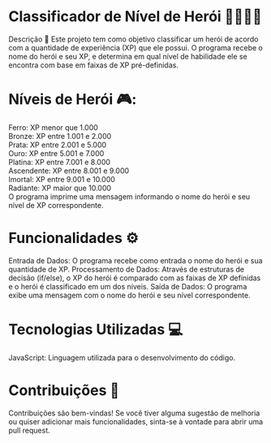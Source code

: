 # Classificador de Nível de Herói 🦸‍♂️🦸‍♀️
Descrição 📜
Este projeto tem como objetivo classificar um herói de acordo com a quantidade de experiência (XP) que ele possui. O programa recebe o nome do herói e seu XP, e determina em qual nível de habilidade ele se encontra com base em faixas de XP pré-definidas.

# Níveis de Herói 🎮:
Ferro: XP menor que 1.000  
Bronze: XP entre 1.001 e 2.000  
Prata: XP entre 2.001 e 5.000  
Ouro: XP entre 5.001 e 7.000  
Platina: XP entre 7.001 e 8.000  
Ascendente: XP entre 8.001 e 9.000  
Imortal: XP entre 9.001 e 10.000  
Radiante: XP maior que 10.000  
O programa imprime uma mensagem informando o nome do herói e seu nível de XP correspondente.

# Funcionalidades ⚙️
Entrada de Dados: O programa recebe como entrada o nome do herói e sua quantidade de XP.
Processamento de Dados: Através de estruturas de decisão (if/else), o XP do herói é comparado com as faixas de XP definidas e o herói é classificado em um dos níveis.
Saída de Dados: O programa exibe uma mensagem com o nome do herói e seu nível correspondente.
# Tecnologias Utilizadas 💻
JavaScript: Linguagem utilizada para o desenvolvimento do código.
# Contribuições 🤝
Contribuições são bem-vindas! Se você tiver alguma sugestão de melhoria ou quiser adicionar mais funcionalidades, sinta-se à vontade para abrir uma pull request.
